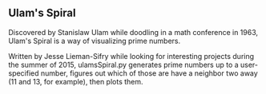 ## Ulam's Spiral
Discovered by Stanislaw Ulam while doodling in a math conference in 1963, Ulam's Spiral is a way of visualizing prime numbers. 

Written by Jesse Lieman-Sifry while looking for interesting projects during the summer of 2015, ulamsSpiral.py generates prime numbers up to a user-specified number, figures out which of those are have a neighbor two away (11 and 13, for example), then plots them.

